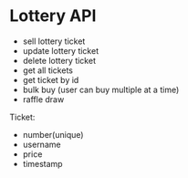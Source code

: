 # Lottery API

- sell lottery ticket
- update lottery ticket
- delete lottery ticket
- get all tickets
- get ticket by id
- bulk buy (user can buy multiple at a time)
- raffle draw

Ticket:

- number(unique)
- username
- price
- timestamp
